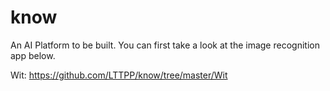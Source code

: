 # know

An AI Platform to be built. You can first take a look at the image recognition app below.

Wit: https://github.com/LTTPP/know/tree/master/Wit
